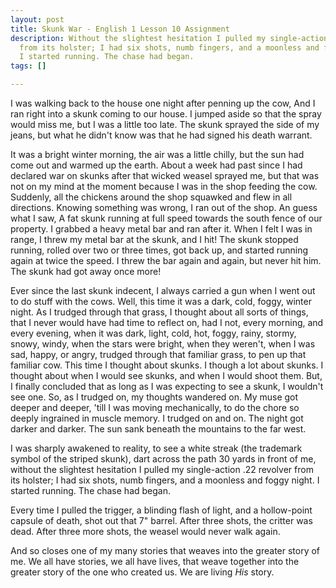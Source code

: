 ```yaml
---
layout: post
title: Skunk War - English 1 Lesson 10 Assignment
description: Without the slightest hesitation I pulled my single-action .22 revolver
  from its holster; I had six shots, numb fingers, and a moonless and foggy night.
  I started running. The chase had began.
tags: []

---
```

I was walking back to the house one night after penning up the cow, And I ran right into a skunk coming to our house. I jumped aside so that the spray would miss me, but I was a little too late. The skunk sprayed the side of my jeans, but what he didn't know was that he had signed his death warrant.

It was a bright winter morning, the air was a little chilly, but the sun had come out and warmed up the earth. About a week had past since I had declared war on skunks after that wicked weasel sprayed me, but that was not on my mind at the moment because I was in the shop feeding the cow. Suddenly, all the chickens around the shop squawked and flew in all directions. Knowing something was wrong, I ran out of the shop. An guess what I saw, A fat skunk running at full speed towards the south fence of our property. I grabbed a heavy metal bar and ran after it. When I felt I was in range, I threw my metal bar at the skunk, and I hit! The skunk stopped running, rolled over two or three times, got back up, and started running again at twice the speed. I threw the bar again and again, but never hit him. The skunk had got away once more!

Ever since the last skunk indecent, I always carried a gun when I went out to do stuff with the cows. Well, this time it was a dark, cold, foggy, winter night. As I trudged through that grass, I thought about all sorts of things, that I never would have had time to reflect on, had I not, every morning, and every evening, when it was dark, light, cold, hot, foggy, rainy, stormy, snowy, windy, when the stars were bright, when they weren't, when I was sad, happy, or angry, trudged through that familiar grass, to pen up that familiar cow. This time I thought about skunks. I though a lot about skunks. I thought about when I would see skunks, and when I would shoot them. But, I finally concluded that as long as I was expecting to see a skunk, I wouldn't see one. So, as I trudged on, my thoughts wandered on. My muse got deeper and deeper, 'till I was moving mechanically, to do the chore so deeply ingrained in muscle memory. I trudged on and on. The night got darker and darker. The sun sank beneath the mountains to the far west.

I was sharply awakened to reality, to see a white streak (the trademark symbol of the striped skunk), dart across the path 30 yards in front of me, without the slightest hesitation I pulled my single-action .22 revolver from its holster; I had six shots, numb fingers, and a moonless and foggy night. I started running. The chase had began.

Every time I pulled the trigger, a blinding flash of light, and a hollow-point capsule of  death, shot out that 7" barrel. After three shots, the critter was dead. After three more shots, the weasel would never walk again.

And so closes one of my many stories that weaves into the greater story of me. We all have stories, we all have lives, that weave together into the greater story of the one who created us. We are living _His_ story.